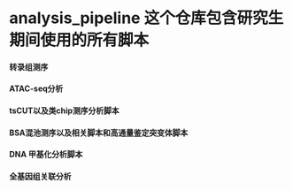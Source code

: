 # analysis_pipeline 这个仓库包含研究生期间使用的所有脚本
#### 转录组测序
#### ATAC-seq分析
#### tsCUT以及类chip测序分析脚本
#### BSA混池测序以及相关脚本和高通量鉴定突变体脚本
#### DNA 甲基化分析脚本
#### 全基因组关联分析
